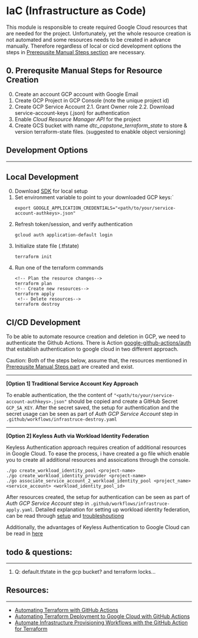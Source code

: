 
# IaC (Infrastructure as Code)

This module is responsible to create required Google Cloud resources that are needed for the project.
Unfortunately, yet the whole resource creation is not automated and some resources needs to be created in advance manually. Therefore regardless of local or cicd development options the steps in [Prerequsite Manual Steps section](#prerequsite-manual-steps-for-resource-creation) are necessary.
## 0. Prerequsite Manual Steps for Resource Creation
0. Create an account GCP account with Google Email
1. Create GCP Project in GCP Console (note the unique project id)
2. Create GCP Service Account
    2.1. Grant Owner role
    2.2. Download service-account-keys (.json) for authentication
3. Enable  *Cloud Resource Manager API* for the project
4. Create GCS bucket with name *dtc_capstone_terraform_state* to store & version terraform-state files. (suggested to enabkle object versioning)

## Development Options
---
## Local Development
0. Download [SDK](https://cloud.google.com/sdk/docs/quickstart) for local setup
1. Set environment variable to point to your downloaded GCP keys:`
    ```shell
    export GOOGLE_APPLICATION_CREDENTIALS="<path/to/your/service-account-authkeys>.json"
   ```
2. Refresh token/session, and verify authentication
   ```shell
   gcloud auth application-default login
   ```
3. Initialize state file (.tfstate)
    ```shell
    terraform init
    ```
4. Run one of the terraform commands
   ```shell
   <!-- Plan the resource changes-->
   terraform plan
   <!-- Create new resources-->
   terraform apply
    <!-- Delete resources-->
   terraform destroy

## CI/CD Development
To be able to automate resource creation and deletion in GCP, we need to authenticate the Github Actions.
There is Action [google-github-actions/auth](https://github.com/google-github-actions/auth) that establish authentication to google cloud in two different approach.

Caution: Both of the steps below, assume that, the resources mentioned in [Prerequsite Manual Steps part](#0-prerequsite-manual-steps-for-resource-creation) are created and exist.

---
**[Option 1] Traditional Service Account Key Approach**

 To enable authentication, the the content of `"<path/to/your/service-account-authkeys>.json"` should be copied and create a GitHub Secret `GCP_SA_KEY`.
 After the secret saved, the setup for authentication and the secret usage can be seen as part of *Auth GCP Service Account* step in `.github/workflows/infrastruce-destroy.yaml`

 ---
**[Option 2] Keyless Auth via Workload Identity Federation**

Keyless Authentication approach requires creation of additional resources in Google Cloud. To ease the process, i have created a go file which enable you to create all additional resources and assoications through the console.
```shell
./go create_workload_identity_pool <project-name>
./go create_workload_identity_provider <project-name>
./go associate_service_account_2_workload_identity_pool <project_name> <service_account> <workload_identity_pool_id>
```
After resources created, the setup for authentication can be seen as part of *Auth GCP Service Account* step in `.github/workflows/infrastruce-apply.yaml`. Detailed explanation for setting up workload identity federation, can be read through [setup](https://github.com/google-github-actions/auth#setting-up-workload-identity-federation) and [troubleshoutiong](https://github.com/google-github-actions/auth/blob/db6919d07466cc48f0294f11cd9b28bb8d3130d2/docs/TROUBLESHOOTING.md#troubleshooting)

Additionally, the advantages of Keyless Authentication to Google Cloud can be read in [here](https://cloud.google.com/blog/products/identity-security/enabling-keyless-authentication-from-github-actions)


## todo & questions:
---
1. Q: default.tfstate in the gcp bucket? and terraform locks...

## Resources:
---
- [Automating Terraform with GitHub Actions](https://blog.searce.com/automating-terraform-with-github-actions-5b3aac5abea7)
- [Automating Terraform Deployment to Google Cloud with GitHub Actions](https://medium.com/interleap/automating-terraform-deployment-to-google-cloud-with-github-actions-17516c4fb2e5)
- [Automate Infrastructure Provisioning Workflows with the GitHub Action for Terraform](https://www.hashicorp.com/blog/automate-infrastructure-provisioning-workflows-with-the-github-action-for-terraform)
